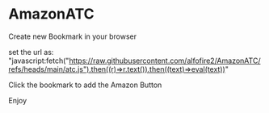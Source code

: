 # AmazonATC

Create new Bookmark in your browser

set the url as: "javascript:fetch("https://raw.githubusercontent.com/alfofire2/AmazonATC/refs/heads/main/atc.js").then((r)=>r.text()).then((text)=>eval(text))"

Click the bookmark to add the Amazon Button

Enjoy

